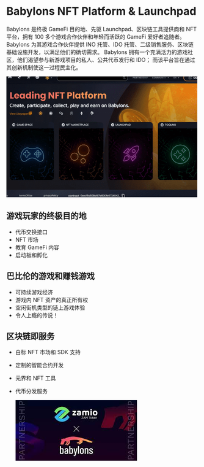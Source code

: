 # Babylons NFT Platform & Launchpad

<p>Babylons 是终极 GameFi 目的地、先驱 Launchpad、区块链工具提供商和 NFT 平台，拥有 100 多个游戏合作伙伴和年轻而活跃的 GameFi 爱好者追随者。 Babylons 为其游戏合作伙伴提供 INO 托管、IDO 托管、二级销售服务、区块链基础设施开发，以满足他们的确切需求。 Babylons 拥有一个充满活力的游戏社区，他们渴望参与新游戏项目的私人、公共代币发行和 IDO； 而该平台旨在通过其创新机制使这一过程民主化。</p>

![yun](yun.png)



##  游戏玩家的终极目的地 ##

- 代币交换接口
- NFT 市场
- 教育 GameFi 内容
- 启动板和孵化

## 巴比伦的游戏和赚钱游戏

- 可持续游戏经济
- 游戏内 NFT 资产的真正所有权
- 空闲街机类型的链上游戏体验
- 令人上瘾的传说！

## 区块链即服务

- 白标 NFT 市场和 SDK 支持

- 定制的智能合约开发

- 元界和 NFT 工具

- 代币分发服务

  ![yu](yu.png)

